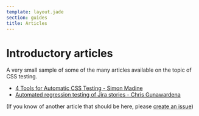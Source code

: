 ```yaml
---
template: layout.jade
section: guides
title: Articles
---
```


# Introductory articles

A very small sample of some of the many articles available on the topic of CSS testing.

- [4 Tools for Automatic CSS Testing - Simon Madine](http://www.creativebloq.com/css3/4-tools-automatic-css-testing-7133777)
- [Automated regression testing of Jira stories - Chris Gunawardena](http://chris.gunawardena.id.au/software-development/automated-regression-testing-of-jira-stories/)

(If you know of another article that should be here, please [create an issue](https://github.com/thingsinjars/csstest/issues/new))
